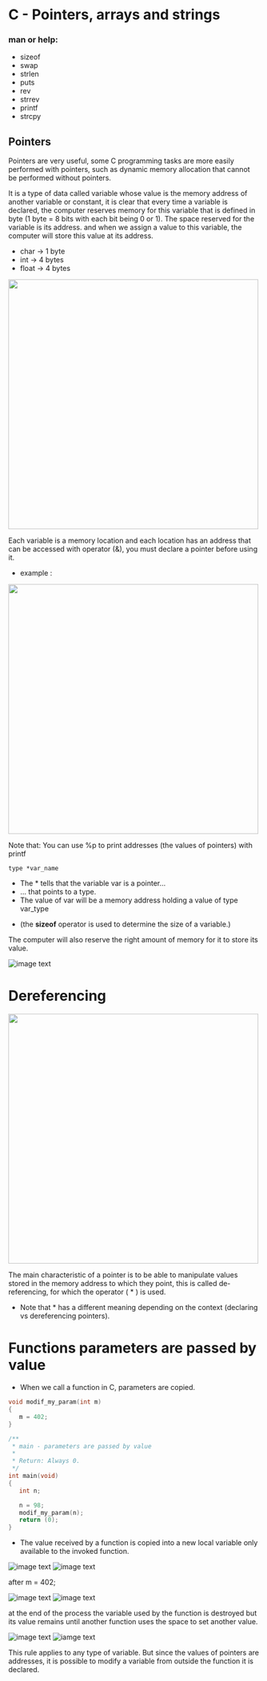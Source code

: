 # C - Pointers, arrays and strings 
### man or help:

* sizeof
* swap
* strlen
* puts
* rev
* strrev
* printf
* strcpy
## Pointers
Pointers are very useful, some C programming tasks are more easily performed with pointers, such as dynamic memory allocation that cannot be performed without pointers.

It is a type of data called variable whose value is the memory address of another variable or constant, it is clear that every time a variable is declared, the computer reserves memory for this variable that is defined in byte (1 byte = 8 bits with each bit being 0 or 1). The space reserved for the variable is its address. and when we assign a value to this variable, the computer will store this value at its address.

* char -> 1 byte
* int -> 4 bytes
* float -> 4 bytes

<img src="https://i.ytimg.com/vi/f2i0CnUOniA/maxresdefault.jpg"  width="500"/>

Each variable is a memory location and each location has an address that can be accessed with operator (&), you must declare a pointer before using it.

- example :
<img src="https://slidetodoc.com/presentation_image_h/2d0191adde6b486905ee1c6e9c1e910c/image-11.jpg" width="500"/>

Note that: You can use %p to print addresses (the values of pointers) with printf

`type *var_name` 

* The * tells that the variable var is a pointer…
* … that points to a type.
* The value of var will be a memory address holding a value of type var_type
- (the **sizeof** operator is used to determine the size of a variable.)

The computer will also reserve the right amount of memory for it to store its value.

![image text](https://intranet.hbtn.io/images/contents/low_level_programming/projects/p.png)
# Dereferencing
<img src="https://slidetodoc.com/presentation_image_h/2d0191adde6b486905ee1c6e9c1e910c/image-12.jpg" width="500"/>

The main characteristic of a pointer is to be able to manipulate values stored in the memory address to which they point, this is called de-referencing, for which the operator ( * ) is used.
* Note that * has a different meaning depending on the context (declaring vs dereferencing pointers).
# Functions parameters are passed by value
* When we call a function in C, parameters are copied.
```c
void modif_my_param(int m)
{
   m = 402;
}

/**
 * main - parameters are passed by value
 *
 * Return: Always 0.
 */
int main(void)
{
   int n;

   n = 98;
   modif_my_param(n);
   return (0);
}

```
- The value received by a function is copied into a new local variable only available to the invoked function.

![image text](https://intranet.hbtn.io/images/contents/low_level_programming/projects/n_m.png)
![image text](https://intranet.hbtn.io/images/contents/low_level_programming/projects/n_m.png)

after m = 402;

![image text](https://intranet.hbtn.io/images/contents/low_level_programming/projects/nm402.png)
![image text](https://intranet.hbtn.io/images/contents/low_level_programming/projects/nm402.png)

at the end of the process the variable used by the function is destroyed but its value remains until another function uses the space to set another value.

![image text](https://intranet.hbtn.io/images/contents/low_level_programming/projects/nomorem.png)
![iamge text](https://intranet.hbtn.io/images/contents/low_level_programming/projects/nomorem.png)

This rule applies to any type of variable. But since the values of pointers are addresses, it is possible to modify a variable from outside the function it is declared.
